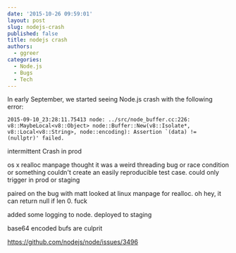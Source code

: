 ```yaml
---
date: '2015-10-26 09:59:01'
layout: post
slug: nodejs-crash
published: false
title: nodejs crash
authors:
  - ggreer
categories:
  - Node.js
  - Bugs
  - Tech
---
```


In early September, we started seeing Node.js crash with the following error:

    2015-09-10_23:28:11.75413 node: ../src/node_buffer.cc:226: v8::MaybeLocal<v8::Object> node::Buffer::New(v8::Isolate*, v8::Local<v8::String>, node::encoding): Assertion `(data) != (nullptr)' failed.


intermittent Crash in prod

os x realloc manpage
thought it was a weird threading bug or race condition or something
couldn't create an easily reproducible test case. could only trigger in prod or staging

paired on the bug with matt
looked at linux manpage for realloc. oh hey, it can return null if len 0. fuck

added some logging to node. deployed to staging

base64 encoded bufs are culprit


https://github.com/nodejs/node/issues/3496
